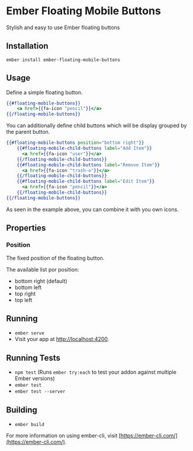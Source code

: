 # Ember Floating Mobile Buttons

Stylish and easy to use Ember floating buttons

## Installation

```
ember install ember-floating-mobile-buttons
```

## Usage

Define a simple floating button.
```hbs
{{#floating-mobile-buttons}}
    <a href>{{fa-icon "pencil"}}</a>
{{/floating-mobile-buttons}}
```

You can additionally define child buttons which will be display grouped by the parent button.

```hbs
{{#floating-mobile-buttons position="bottom right"}}
    {{#floating-mobile-child-buttons label="Add Item"}}
      <a href>{{fa-icon "user"}}</a>
    {{/floating-mobile-child-buttons}}
    {{#floating-mobile-child-buttons label="Remove Item"}}
      <a href>{{fa-icon "trash-o"}}</a>
    {{/floating-mobile-child-buttons}}
    {{#floating-mobile-child-buttons label="Edit Item"}}
      <a href>{{fa-icon "pencil"}}</a>
    {{/floating-mobile-child-buttons}}
{{/floating-mobile-buttons}}
```
As seen in the example above, you can combine it with you own icons.

## Properties

### Position
The fixed position of the floating button.

The available list por position:
* bottom right (default) 
* bottom left
* top right
* top left

## Running

* `ember serve`
* Visit your app at [http://localhost:4200](http://localhost:4200).

## Running Tests

* `npm test` (Runs `ember try:each` to test your addon against multiple Ember versions)
* `ember test`
* `ember test --server`

## Building

* `ember build`

For more information on using ember-cli, visit [https://ember-cli.com/](https://ember-cli.com/).
